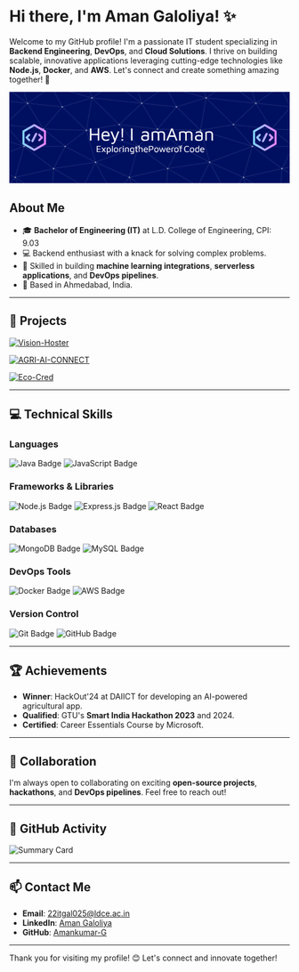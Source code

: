 # Hi there, I'm Aman Galoliya! ✨

Welcome to my GitHub profile! I'm a passionate IT student specializing in **Backend Engineering**, **DevOps**, and **Cloud Solutions**. I thrive on building scalable, innovative applications leveraging cutting-edge technologies like **Node.js**, **Docker**, and **AWS**. Let's connect and create something amazing together! 🚀

![Profile Banner](./github-header-image.png) <!-- Replace this with your custom banner image -->

## About Me
- 🎓 **Bachelor of Engineering (IT)** at L.D. College of Engineering, CPI: 9.03
- 💻 Backend enthusiast with a knack for solving complex problems.
- 🌟 Skilled in building **machine learning integrations**, **serverless applications**, and **DevOps pipelines**.
- 📍 Based in Ahmedabad, India.

---

## 🚀 Projects

[![Vision-Hoster](https://github-readme-stats.vercel.app/api/pin/?username=Amankumar-G&repo=Vision&theme=dark)](https://github.com/Amankumar-G/Vision)

[![AGRI-AI-CONNECT](https://github-readme-stats.vercel.app/api/pin/?username=Amankumar-G&repo=agri-ai-connect&theme=dark)](https://github.com/Amankumar-G/agri-ai-connect)

[![Eco-Cred](https://github-readme-stats.vercel.app/api/pin/?username=Amankumar-G&repo=eco-cred&theme=dark)](https://github.com/Amankumar-G/eco-cred)

---

## 💻 Technical Skills

### Languages
![Java Badge](https://img.shields.io/badge/Java-ED8B00?style=for-the-badge&logo=java&logoColor=white)
![JavaScript Badge](https://img.shields.io/badge/JavaScript-F7DF1E?style=for-the-badge&logo=javascript&logoColor=black)

### Frameworks & Libraries
![Node.js Badge](https://img.shields.io/badge/Node.js-43853D?style=for-the-badge&logo=node-dot-js&logoColor=white)
![Express.js Badge](https://img.shields.io/badge/Express.js-404D59?style=for-the-badge)
![React Badge](https://img.shields.io/badge/React-20232A?style=for-the-badge&logo=react&logoColor=61DAFB)

### Databases
![MongoDB Badge](https://img.shields.io/badge/MongoDB-4EA94B?style=for-the-badge&logo=mongodb&logoColor=white)
![MySQL Badge](https://img.shields.io/badge/MySQL-4479A1?style=for-the-badge&logo=mysql&logoColor=white)

### DevOps Tools
![Docker Badge](https://img.shields.io/badge/Docker-2496ED?style=for-the-badge&logo=docker&logoColor=white)
![AWS Badge](https://img.shields.io/badge/AWS-232F3E?style=for-the-badge&logo=amazon-aws&logoColor=white)

### Version Control
![Git Badge](https://img.shields.io/badge/Git-F05032?style=for-the-badge&logo=git&logoColor=white)
![GitHub Badge](https://img.shields.io/badge/GitHub-181717?style=for-the-badge&logo=github&logoColor=white)

---

## 🏆 Achievements
- **Winner**: HackOut'24 at DAIICT for developing an AI-powered agricultural app.
- **Qualified**: GTU's **Smart India Hackathon 2023** and 2024.
- **Certified**: Career Essentials Course by Microsoft.

---

## 🤝 Collaboration
I'm always open to collaborating on exciting **open-source projects**, **hackathons**, and **DevOps pipelines**. Feel free to reach out!

---

## 🌟 GitHub Activity
![Summary Card](https://github-profile-summary-cards.vercel.app/api/cards/profile-details?username=Amankumar-G&theme=dark) <!-- Replace `username` -->


---

## 📫 Contact Me
- **Email**: 22itgal025@ldce.ac.in
- **LinkedIn**: [Aman Galoliya](https://www.linkedin.com/in/aman-galoliya/) <!-- Replace with actual LinkedIn link -->
- **GitHub**: [Amankumar-G](https://github.com/Amankumar-G) <!-- Replace with actual GitHub username -->

---

Thank you for visiting my profile! 😊 Let's connect and innovate together!
